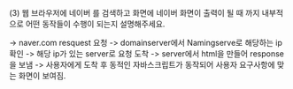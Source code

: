 
(3) 웹 브라우저에 네이버 를 검색하고 화면에 네이버 화면이 출력이 될 때 까지 내부적으로 어떤 동작들이 수행이 되는지 설명해주세요.

-> naver.com resquest 요청 -> domainserver에서 Namingserve로 해당하는 ip확인
-> 해당 ip가 있는 server로 요청 도착 -> server에서  html을 만들어 response을 보냄 -> 사용자에게 도착 후 동적인 자바스크립트가 동작되어 사용자 요구사항에 맞는 화면이 보여짐.
